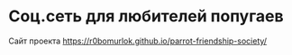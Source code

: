 # Соц.сеть для любителей попугаев

Сайт проекта https://r0bomurlok.github.io/parrot-friendship-society/
